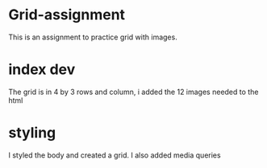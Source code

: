 # Grid-assignment

This is an assignment to practice grid with images.

# index dev

The grid is in 4 by 3 rows and column, i added the 12 images needed to the html

# styling

I styled the body and created a grid. I also added media queries
